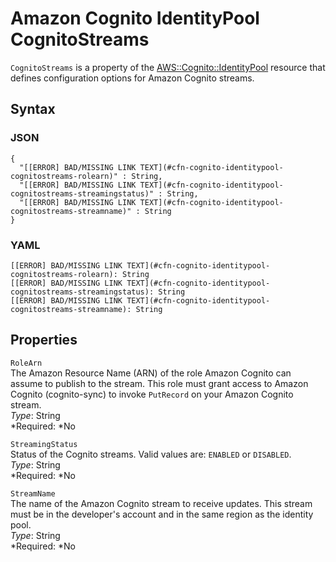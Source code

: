 # Amazon Cognito IdentityPool CognitoStreams<a name="aws-properties-cognito-identitypool-cognitostreams"></a>

`CognitoStreams` is a property of the [AWS::Cognito::IdentityPool](aws-resource-cognito-identitypool.md) resource that defines configuration options for Amazon Cognito streams\.

## Syntax<a name="aws-properties-cognito-identitypool-cognitostreams-syntax"></a>

### JSON<a name="aws-properties-cognito-identitypool-cognitostreams-syntax.json"></a>

```
{
  "[[ERROR] BAD/MISSING LINK TEXT](#cfn-cognito-identitypool-cognitostreams-rolearn)" : String,
  "[[ERROR] BAD/MISSING LINK TEXT](#cfn-cognito-identitypool-cognitostreams-streamingstatus)" : String,
  "[[ERROR] BAD/MISSING LINK TEXT](#cfn-cognito-identitypool-cognitostreams-streamname)" : String
}
```

### YAML<a name="aws-properties-cognito-identitypool-cognitostreams-syntax.yaml"></a>

```
[[ERROR] BAD/MISSING LINK TEXT](#cfn-cognito-identitypool-cognitostreams-rolearn): String
[[ERROR] BAD/MISSING LINK TEXT](#cfn-cognito-identitypool-cognitostreams-streamingstatus): String
[[ERROR] BAD/MISSING LINK TEXT](#cfn-cognito-identitypool-cognitostreams-streamname): String
```

## Properties<a name="aws-properties-cognito-identitypool-cognitostreams-properties"></a>

`RoleArn`  
The Amazon Resource Name \(ARN\) of the role Amazon Cognito can assume to publish to the stream\. This role must grant access to Amazon Cognito \(cognito\-sync\) to invoke `PutRecord` on your Amazon Cognito stream\.  
*Type*: String  
*Required: *No

`StreamingStatus`  
Status of the Cognito streams\. Valid values are: `ENABLED` or `DISABLED`\.  
*Type*: String  
*Required: *No

`StreamName`  
The name of the Amazon Cognito stream to receive updates\. This stream must be in the developer's account and in the same region as the identity pool\.  
*Type*: String  
*Required: *No